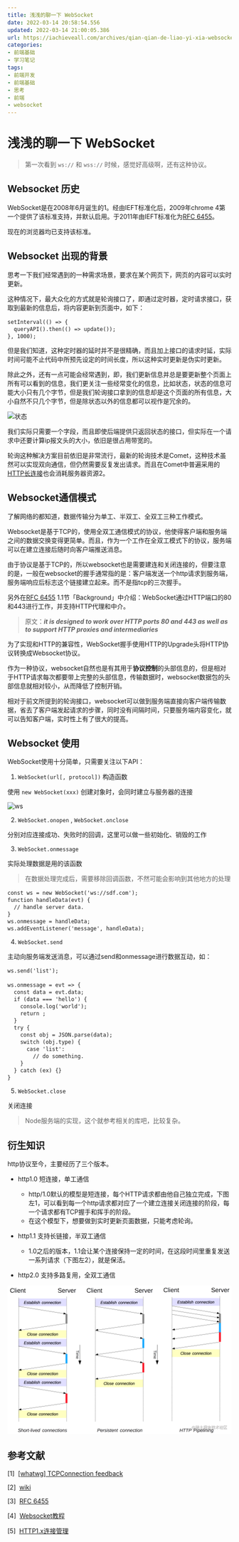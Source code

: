 ```yaml
---
title: 浅浅的聊一下 WebSocket
date: 2022-03-14 20:58:54.556
updated: 2022-03-14 21:00:05.386
url: https://iachieveall.com/archives/qian-qian-de-liao-yi-xia-websocket
categories: 
- 前端基础
- 学习笔记
tags: 
- 前端开发
- 前端基础
- 思考
- 前端
- websocket
---
```


# 浅浅的聊一下 WebSocket

> 第一次看到 `ws://` 和 `wss://` 时候，感觉好高级啊，还有这种协议。

## Websocket 历史

WebSocket是在2008年6月诞生的1。经由IEFT标准化后，2009年chrome 4第一个提供了该标准支持，并默认启用。于2011年由IEFT标准化为[RFC 6455](https://datatracker.ietf.org/doc/html/rfc6455)。

现在的浏览器均已支持该标准。

## Websocket 出现的背景

思考一下我们经常遇到的一种需求场景，要求在某个网页下，网页的内容可以实时更新。

这种情况下，最大众化的方式就是轮询接口了，即通过定时器，定时请求接口，获取到最新的信息后，将内容更新到页面中，如下：

```
setInterval(() => {
  queryAPI().then(() => update());
}, 1000);
```

但是我们知道，这种定时器的延时并不是很精确，而且加上接口的请求时延，实际时间可能不止代码中所预先设定的时间长度，所以这种实时更新是伪实时更新。

除此之外，还有一点可能会经常遇到，即，我们更新信息并总是要更新整个页面上所有可以看到的信息，我们更关注一些经常变化的信息，比如状态，状态的信息可能大小只有几个字节，但是我们轮询接口拿到的信息却是这个页面的所有信息，大小自然不只几个字节，但是除状态以外的信息都可以视作是冗余的。

![状态](https://iachieveall.com/upload/2022/03/image-20220314151620372-082384e5f02c4e61b18d8217cf4ef65b.png)

我们实际只需要一个字段，而且即使后端提供只返回状态的接口，但实际在一个请求中还要计算ip报文头的大小，依旧是很占用带宽的。

轮询这种解决方案目前依旧是非常流行，最新的轮询技术是Comet，这种技术虽然可以实现双向通信，但仍然需要反复发出请求。而且在Comet中普遍采用的[HTTP长连接](https://zh.wikipedia.org/wiki/HTTP%E6%8C%81%E4%B9%85%E9%93%BE%E6%8E%A5)也会消耗服务器资源2。

## Websocket通信模式

了解网络的都知道，数据传输分为单工、半双工、全双工三种工作模式。

Websocket是基于TCP的，使用全双工通信模式的协议，他使得客户端和服务端之间的数据交换变得更简单。而且，作为一个工作在全双工模式下的协议，服务端可以在建立连接后随时向客户端推送消息。

由于协议是基于TCP的，所以websocket也是需要建连和关闭连接的，但要注意的是，一般在websocket的握手通常指的是：客户端发送一个http请求到服务端，服务端响应后标志这个链接建立起来。而不是指tcp的三次握手。

另外在[RFC 6455](https://datatracker.ietf.org/doc/html/rfc6455) 1.1节「Background」中介绍：WebSocket通过HTTP端口的80和443进行工作，并支持HTTP代理和中介。

> 原文：***it is designed to work over HTTP ports 80 and 443 as well as to support HTTP proxies and intermediaries***

为了实现和HTTP的兼容性，WebSocket握手使用HTTP的Upgrade头将HTTP协议转换成Websocket协议。

作为一种协议，websocket自然也是有其用于**协议控制**的头部信息的，但是相对于HTTP请求每次都要带上完整的头部信息，传输数据时，websocket数据包的头部信息就相对较小，从而降低了控制开销。

相对于前文所提到的轮询接口，websocket可以做到服务端直接向客户端传输数据，省去了客户端发起请求的步骤，同时没有间隔时间，只要服务端内容变化，就可以告知客户端，实时性上有了很大的提高。

## Websocket 使用

WebSocket使用十分简单，只需要关注以下API：

1.  `WebSocket(url[, protocol])` 构造函数

使用 `new WebSocket(xxx)` 创建对象时，会同时建立与服务器的连接

![ws](https://iachieveall.com/upload/2022/03/image-20220314180647955-7f70842cbce141d8869a3d8167fedb38.png)

2.  `WebSocket.onopen` , `WebSocket.onclose`

分别对应连接成功、失败时的回调，这里可以做一些初始化、销毁的工作

3.  `WebSocket.onmessage`

实际处理数据是用的该函数

> 在数据处理完成后，需要移除回调函数，不然可能会影响到其他地方的处理

```
const ws = new WebSocket('ws://sdf.com');
function handleData(evt) {
  // handle server data.
}
ws.onmessage = handleData;
ws.addEventListener('message', handleData);
```

4.  `WebSocket.send`

主动向服务端发送消息，可以通过send和onmessage进行数据互动，如：

```
ws.send('list');
​
ws.onmessage = evt => {
  const data = evt.data;
  if (data === 'hello') {
    console.log('world');
    return ;
  }
  try {
    const obj = JSON.parse(data);
    switch (obj.type) {
      case 'list':
        // do something.
    }
  } catch (ex) {}
}
```

5.  `WebSocket.close`

关闭连接

> Node服务端的实现，这个就参考相关的库吧，比较复杂。

## 衍生知识

http协议至今，主要经历了三个版本。

-   http1.0 短连接，单工通信

    -   http/1.0默认的模型是短连接，每个HTTP请求都由他自己独立完成，下图左1，可以看到每一个http请求都对应了一个建立连接关闭连接的阶段，每一个请求都有TCP握手和挥手的阶段。
    -   在这个模型下，想要做到实时更新页面数据，只能考虑轮询。

<!---->

-   http1.1 支持长链接，半双工通信

    -   1.0之后的版本，1.1会让某个连接保持一定的时间，在这段时间里重复发送一系列请求（下图左2），就是保活。

<!---->

-   http2.0 支持多路复用，全双工通信

![Compares the performance of the three HTTP/1.x connection models: short-lived connections, persistent connections, and HTTP pipelining.](../upload/2022/03/http通信.png)

## 参考文献

[1]  [[whatwg] TCPConnection feedback](https://lists.w3.org/Archives/Public/public-whatwg-archive/2008Jun/0165.html)

[2]  [wiki](https://zh.wikipedia.org/wiki/WebSocket)

[3]  [RFC 6455](https://datatracker.ietf.org/doc/html/rfc6455)

[4]  [Websocket教程](https://www.ruanyifeng.com/blog/2017/05/websocket.html)

[5]  [HTTP1.x连接管理](https://developer.mozilla.org/zh-CN/docs/Web/HTTP/Connection_management_in_HTTP_1.x)